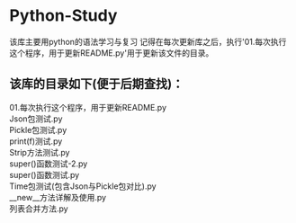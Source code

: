 # Python-Study
该库主要用python的语法学习与复习
记得在每次更新库之后，执行'01.每次执行这个程序，用于更新README.py'用于更新该文件的目录。

## 该库的目录如下(便于后期查找)：

01.每次执行这个程序，用于更新README.py   
Json包测试.py   
Pickle包测试.py   
print(f)测试.py   
Strip方法测试.py   
super()函数测试-2.py   
super()函数测试.py   
Time包测试(包含Json与Pickle包对比).py   
__new__方法详解及使用.py   
列表合并方法.py   
